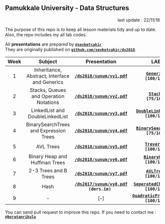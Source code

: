 ## Pamukkale University - Data Structures

<p align="right"> 
	last update : 22/11/18
</p>

The purpose of this repo is to keep all lesson materials tidy and up to date.  
Also, the repo includes my all lab codes.

All **presentations** are prepared by [**`@sevketcakir`**](https://github.com/sevketcakir).  
They are originally published on [**`github.com/sevketcakir/ds2018`**](https://github.com/sevketcakir/ds2018). 

| Week | Subject | Presentation | LAB |
|:----:|:-------:|:-----:|:---:|
| 1 | Inheritance, Abstract, Interface and Generics | [**`/ds2018/sunum/vy1.pdf`**](https://github.com/sevketcakir/ds2018/blob/master/sunum/vy1.pdf) | [**`Generics`**](/_data/lab/generics/)<br>**`[100/100]`** |
| 2 | Stacks, Queues and Operation Notations | [**`/ds2018/sunum/vy2.pdf`**](https://github.com/sevketcakir/ds2018/blob/master/sunum/vy2.pdf) | [**`Stacks`**](/_data/lab/stacks/)<br>**`[75/100]`** |
| 3 | LinkedList and DoubleLinkedList | [**`/ds2018/sunum/vy3.pdf`**](https://github.com/sevketcakir/ds2018/blob/master/sunum/vy3.pdf) | [**`DoubleLinkedList`**](/_data/lab/double_linked_list/)<br>**`[100/100]`** |
| 4 | BinarySearchTrees and Expression Trees | [**`/ds2018/sunum/vy4.pdf`**](https://github.com/sevketcakir/ds2018/blob/master/sunum/vy4.pdf) | [**`BinarySearchTree`**](/_data/lab/binary_search_tree/)<br>**`[75/100]`** |
| 5 | AVL Trees | [**`/ds2018/sunum/vy5.pdf`**](https://github.com/sevketcakir/ds2018/blob/master/sunum/vy5.pdf) | [**`Treversal`**](/_data/lab/traversal/)<br>**`[100/100]`** |
| 6 | Binary Heap and Huffman Trees | [**`/ds2018/sunum/vy6.pdf`**](https://github.com/sevketcakir/ds2018/blob/master/sunum/vy6.pdf) | [**`BinaryHeap`**](/_data/lab/binary_heap/)<br>**`[100/100]`** |
| 7 | 2-3 Trees and B Trees | [**`/ds2018/sunum/vy7.pdf`**](https://github.com/sevketcakir/ds2018/blob/master/sunum/vy7.pdf) | [**`AVLTrees`**](/_data/lab/avl_trees/)<br>**`[100/100]`** |
| 8 | Hash | [**`/ds2017/sunum/vy8.pdf`**](https://ders.im/dokuman/veri-yapilari-ozetleme-fonksiyonlari-hashing-8.-hafta)<br>**`(ders.im) `** | [**`SeperatedChainHash`**](/_data/lab/seperated_chain_hash/)<br>**`[100/100]`** |
| 9 | - | [**`-`**] | [**`QuadraticProbeHashh`**](/_data/lab/quadratic_probe_hash/)<br>**`[100/100]`** |

You can send pull request to improve this repo. If you need to contact me : [**`@boratanrikulu`**](https://t.me/boratanrikulu)
